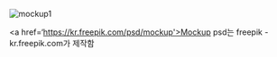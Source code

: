 ![mockup1](https://github.com/yoon-mina/Mobile-User-Interface-Design/assets/143046108/4209bfae-7363-4e89-8c28-39bfcb7af3d9)

<a href=‘https://kr.freepik.com/psd/mockup'>Mockup psd는 freepik - kr.freepik.com가 제작함</a>
